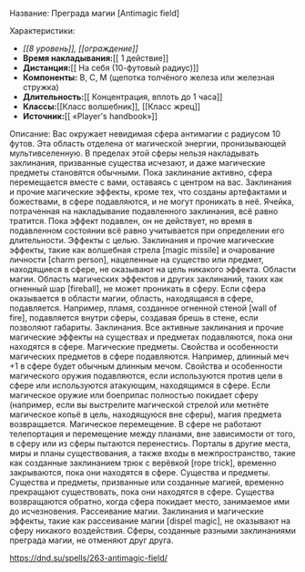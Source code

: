 Название: Преграда магии \[Antimagic field] 

Характеристики:
- *[[8 уровень]], [[ограждение]]*
- **Время накладывания:**[[ 1 действие]]
- **Дистанция:**[[ На себя (10-футовый радиус)]]
- **Компоненты:** В, С, М (щепотка толчёного железа или железная стружка)
- **Длительность:**[[ Концентрация, вплоть до 1 часа]]
- **Классы:**[[Класс  волшебник]], [[Класс жрец]]
- **Источник:**[[ «Player's handbook»]]

Описание:
Вас окружает невидимая сфера антимагии с радиусом 10 футов. Эта область отделена от магической энергии, пронизывающей мультивселенную. В пределах этой сферы нельзя накладывать заклинания, призванные существа исчезают, и даже магические предметы становятся обычными. Пока заклинание активно, сфера перемещается вместе с вами, оставаясь с центром на вас.
Заклинания и прочие магические эффекты, кроме тех, что созданы артефактами и божествами, в сфере подавляются, и не могут проникать в неё. Ячейка, потраченная на накладывание подавленного заклинания, всё равно тратится. Пока эффект подавлен, он не действует, но время в подавленном состоянии всё равно учитывается при определении его длительности.
Эффекты с целью. Заклинания и прочие магические эффекты, такие как волшебная стрела [magic missile] и очарование личности [charm person], нацеленные на существо или предмет, находящиеся в сфере, не оказывают на цель никакого эффекта.
Области магии. Область магических эффектов и других заклинаний, таких как огненный шар [fireball], не может проникать в сферу. Если сфера оказывается в области магии, область, находящаяся в сфере, подавляется. Например, пламя, созданное огненной стеной [wall of fire], подавляется внутри сферы, создавая брешь в стене, если позволяют габариты.
Заклинания. Все активные заклинания и прочие магические эффекты на существах и предметах подавляются, пока они находятся в сфере.
Магические предметы. Свойства и особенности магических предметов в сфере подавляются. Например, длинный меч +1 в сфере будет обычным длинным мечом.
Свойства и особенности магического оружия подавляются, если используются против цели в сфере или используются атакующим, находящимся в сфере. Если магическое оружие или боеприпас полностью покидает сферу (например, если вы выстрелите магической стрелой или метнёте магическое копьё в цель, находящуюся вне сферы), магия предмета возвращается.
Магическое перемещение. В сфере не работают телепортация и перемещение между планами, вне зависимости от того, в сферу или из сферы пытаются перенестись. Порталы в другие места, миры и планы существования, а также входы в межпространство, такие как созданные заклинанием трюк с верёвкой [rope trick], временно закрываются, пока они находятся в сфере.
Существа и предметы. Существа и предметы, призванные или созданные магией, временно прекращают существовать, пока они находятся в сфере. Существа возвращаются обратно, когда сфера покидает место, занимаемое ими до исчезновения.
Рассеивание магии. Заклинания и магические эффекты, такие как рассеивание магии [dispel magic], не оказывают на сферу никакого воздействия. Сферы, созданные разными заклинаниями преграда магии, не отменяют друг друга.

https://dnd.su/spells/263-antimagic-field/
